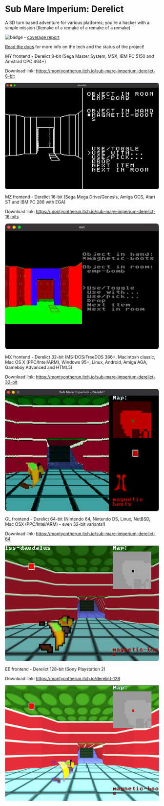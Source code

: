 # Sub Mare Imperium: Derelict
A 3D turn based adventure for various platforms; you're a hacker with a simple mission (Remake of a remake of a remake of a remake)

![badge](https://github.com/TheFakeMontyOnTheRun/space-trashman-blues/actions/workflows/run-unit-tests.yml/badge.svg) - [coverage report](https://thefakemontyontherun.github.io/space-trashman-blues/coverage/index.html)

[Read the docs](https://thefakemontyontherun.github.io/space-trashman-blues/) for more info on the tech and the status of the project!

MY frontend - Derelict 8-bit (Sega Master System, MSX, IBM PC 5150 and Amstrad CPC 464+)

Download link: https://montyontherun.itch.io/sub-mare-imperium-derelict-8-bit

![ ](derelict8.png)

MZ frontend - Derelict 16-bit (Sega Mega Drive/Genesis, Amiga OCS, Atari ST and IBM PC 286 with EGA)

Download link: https://montyontherun.itch.io/sub-mare-imperium-derelict-16-bits

![ ](derelict16.png)

MX frontend - Derelict 32-bit (MS-DOS/FreeDOS 386+, Macintosh classic, Mac OS X (PPC/Intel/ARM), Windows 95+, Linux, Android, Amiga AGA, Gameboy Advanced and HTML5)

Download link: https://montyontherun.itch.io/sub-mare-imperium-derelict-32-bit

![ ](derelict32.png)

GL frontend - Derelict 64-bit (Nintendo 64, Nintendo DS, Linux, NetBSD, Mac OSX (PPC/Intel/ARM) - even 32-bit variants!)

Download link: https://montyontherun.itch.io/sub-mare-imperium-derelict-64

![ ](derelict64.png)

EE frontend - Derelict 128-bit (Sony Playstation 2)

Download link: https://montyontherun.itch.io/derelict-128

![ ](derelict128.png)
